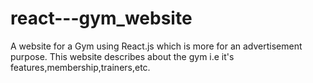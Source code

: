 # react---gym_website
A website for a Gym using React.js which is more for an advertisement purpose. This website describes about the gym i.e it's features,membership,trainers,etc.
